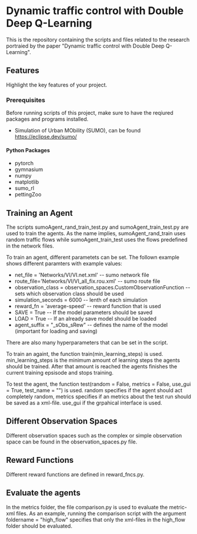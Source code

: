 # Dynamic traffic control with Double Deep Q-Learning 
This is the repository containing the scripts and files related to the research portraied by the paper "Dynamic traffic control with Double Deep Q-Learning".  

## Features

Highlight the key features of your project.

### Prerequisites

Before running scripts of this project, make sure to have the reqiured packages and programs installed. 

- Simulation of Urban MObility (SUMO), can be found https://eclipse.dev/sumo/

#### Python Packages
- pytorch
- gymnasium
- numpy
- matplotlib
- sumo_rl
- pettingZoo


## Training an Agent

The scripts sumoAgent_rand_train_test.py and sumoAgent_train_test.py are used to train the agents. As the name implies, sumoAgent_rand_train uses random traffic flows while sumoAgent_train_test uses the flows predefined in the network files.

To train an agent, different parametets can be set. The follown example shows different paramters with example values:

- net_file = 'Networks/VI/VI.net.xml' -- sumo network file 
- route_file='Networks/VI/VI_all_fix.rou.xml' -- sumo route file
- observation_class = observation_spaces.CustomObservationFunction -- sets which observation class should be used
- simulation_seconds = 6000 -- lenth of each simulation
- reward_fn = 'average-speed' -- reward function that is used
- SAVE = True -- If the model parameters should be saved
- LOAD = True -- If an already save model should be loaded
- agent_suffix = "_sObs_sRew" -- defines the name of the model (important for loading and saving)

There are also many hyperparameters that can be set in the script.

To train an againt, the function train(min_learning_steps) is used. min_learning_steps is the minimum amount of learning steps the agents should be trained. After that amount is reached the agents finishes the current training epsisode and stops training.

To test the agent, the function test(random = False, metrics = False, use_gui = True, test_name = "") is used. random specifies if the agent should act completely random, metrics specifies if an metrics about the test run should be saved as a xml-file. use_gui if the grpahical interface is used.

## Different Observation Spaces
Different observation spaces such as the complex or simple observation space can be found in the observation_spaces.py file.

## Reward Functions

Different reward functions are defined in reward_fncs.py.

## Evaluate the agents
In the metrics folder, the file comparison.py is used to evaluate the metric-xml files. 
As an example, running the comparison script with the argument foldername = "high_flow" specifies that only the xml-files in the high_flow folder should be evaluated.

